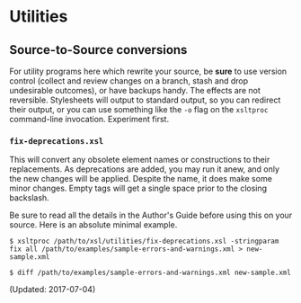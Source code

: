 # Utilities

## Source-to-Source conversions

For utility programs here which rewrite your source, be **sure** to use version control (collect and review changes on a branch, stash and drop undesirable outcomes), or have backups handy.  The effects are not reversible.  Stylesheets will output to standard output, so you can redirect their output, or you can use something like the `-o` flag on the `xsltproc` command-line invocation.  Experiment first.

### `fix-deprecations.xsl`
This will convert any obsolete element names or constructions to their replacements.  As deprecations are added, you may run it anew, and only the new changes will be applied.  Despite the name, it does make some minor changes.  Empty tags will get a single space prior to the closing backslash.

Be sure to read all the details in the Author's Guide before using this on your source.  Here is an absolute minimal example.
```
$ xsltproc /path/to/xsl/utilities/fix-deprecations.xsl -stringparam fix all /path/to/examples/sample-errors-and-warnings.xml > new-sample.xml

$ diff /path/to/examples/sample-errors-and-warnings.xml new-sample.xml
```

(Updated: 2017-07-04)
